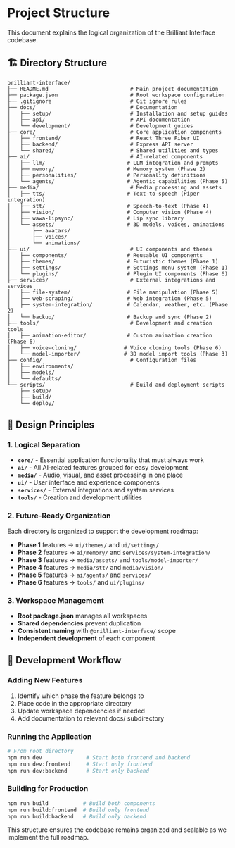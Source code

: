 # Project Structure

This document explains the logical organization of the Brilliant Interface codebase.

## 🏗️ **Directory Structure**

```
brilliant-interface/
├── README.md                          # Main project documentation
├── package.json                       # Root workspace configuration
├── .gitignore                         # Git ignore rules
├── docs/                              # Documentation
│   ├── setup/                         # Installation and setup guides
│   ├── api/                           # API documentation
│   └── development/                   # Development guides
├── core/                              # Core application components
│   ├── frontend/                      # React Three Fiber UI
│   ├── backend/                       # Express API server
│   └── shared/                        # Shared utilities and types
├── ai/                                # AI-related components
│   ├── llm/                          # LLM integration and prompts
│   ├── memory/                       # Memory system (Phase 2)
│   ├── personalities/                # Personality definitions
│   └── agents/                       # Agentic capabilities (Phase 5)
├── media/                             # Media processing and assets
│   ├── tts/                          # Text-to-speech (Piper integration)
│   ├── stt/                          # Speech-to-text (Phase 4)
│   ├── vision/                       # Computer vision (Phase 4)
│   ├── wawa-lipsync/                 # Lip sync library
│   └── assets/                       # 3D models, voices, animations
│       ├── avatars/
│       ├── voices/
│       └── animations/
├── ui/                                # UI components and themes
│   ├── components/                   # Reusable UI components
│   ├── themes/                       # Futuristic themes (Phase 1)
│   ├── settings/                     # Settings menu system (Phase 1)
│   └── plugins/                      # Plugin UI components (Phase 6)
├── services/                          # External integrations and services
│   ├── file-system/                  # File manipulation (Phase 5)
│   ├── web-scraping/                 # Web integration (Phase 5)
│   ├── system-integration/           # Calendar, weather, etc. (Phase 2)
│   └── backup/                       # Backup and sync (Phase 2)
├── tools/                             # Development and creation tools
│   ├── animation-editor/             # Custom animation creation (Phase 6)
│   ├── voice-cloning/               # Voice cloning tools (Phase 6)
│   └── model-importer/              # 3D model import tools (Phase 3)
├── config/                            # Configuration files
│   ├── environments/
│   ├── models/
│   └── defaults/
└── scripts/                           # Build and deployment scripts
    ├── setup/
    ├── build/
    └── deploy/
```

## 🎯 **Design Principles**

### **1. Logical Separation**
- **`core/`** - Essential application functionality that must always work
- **`ai/`** - All AI-related features grouped for easy development
- **`media/`** - Audio, visual, and asset processing in one place
- **`ui/`** - User interface and experience components
- **`services/`** - External integrations and system services
- **`tools/`** - Creation and development utilities

### **2. Future-Ready Organization**
Each directory is organized to support the development roadmap:
- **Phase 1** features → `ui/themes/` and `ui/settings/`
- **Phase 2** features → `ai/memory/` and `services/system-integration/`
- **Phase 3** features → `media/assets/` and `tools/model-importer/`
- **Phase 4** features → `media/stt/` and `media/vision/`
- **Phase 5** features → `ai/agents/` and `services/`
- **Phase 6** features → `tools/` and `ui/plugins/`

### **3. Workspace Management**
- **Root package.json** manages all workspaces
- **Shared dependencies** prevent duplication
- **Consistent naming** with `@brilliant-interface/` scope
- **Independent development** of each component

## 🚀 **Development Workflow**

### **Adding New Features**
1. Identify which phase the feature belongs to
2. Place code in the appropriate directory
3. Update workspace dependencies if needed
4. Add documentation to relevant docs/ subdirectory

### **Running the Application**
```bash
# From root directory
npm run dev              # Start both frontend and backend
npm run dev:frontend     # Start only frontend
npm run dev:backend      # Start only backend
```

### **Building for Production**
```bash
npm run build           # Build both components
npm run build:frontend  # Build only frontend
npm run build:backend   # Build only backend
```

This structure ensures the codebase remains organized and scalable as we implement the full roadmap.
